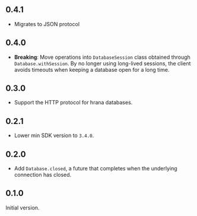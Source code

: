 ## 0.4.1

- Migrates to JSON protocol

## 0.4.0

- __Breaking__: Move operations into `DatabaseSession` class obtained through
  `Database.withSession`.
  By no longer using long-lived sessions, the client avoids timeouts when
  keeping a database open for a long time.

## 0.3.0

- Support the HTTP protocol for hrana databases.

## 0.2.1

- Lower min SDK version to `3.4.0`.

## 0.2.0

- Add `Database.closed`, a future that completes when the underlying connection
  has closed.

## 0.1.0

Initial version.
